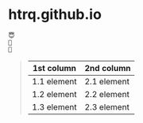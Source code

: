 # htrq.github.io
	😇
	🐫
	🤣
>1st column | 2nd column
>-----------|-----------
>1.1 element | 2.1 element
>1.2 element | 2.2 element
>1.3 element | 2.3 element